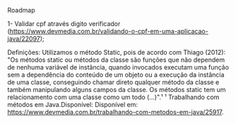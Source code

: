 
Roadmap 

1- Validar cpf através digito verificador (https://www.devmedia.com.br/validando-o-cpf-em-uma-aplicacao-java/22097);

Definições:
Utilizamos o método Static, pois de acordo com Thiago (2012):   
   "Os métodos static ou métodos da classe são funções que não dependem de nenhuma 
   variável de instância, quando invocados executam uma função sem a dependência 
   do conteúdo de um objeto ou a execução da instância de uma classe, conseguindo 
  chamar direto qualquer método da classe e também manipulando alguns campos da classe.
  Os métodos static tem um relacionamento com uma classe como um todo (...)".¹
    ¹ Trabalhando com métodos em Java.Disponível:
Disponível em: <https://www.devmedia.com.br/trabalhando-com-metodos-em-java/25917>.
    